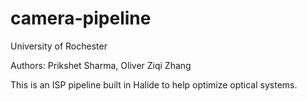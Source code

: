 # camera-pipeline

University of Rochester

Authors: Prikshet Sharma, Oliver Ziqi Zhang

This is an ISP pipeline built in Halide to help optimize optical systems. 
